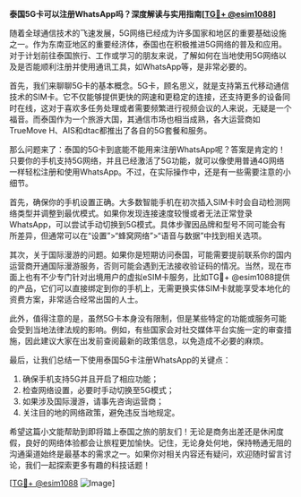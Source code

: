 **泰国5G卡可以注册WhatsApp吗？深度解读与实用指南[[TG💪+ @esim1088](https://t.me/s/esim1088)]**

随着全球通信技术的飞速发展，5G网络已经成为许多国家和地区的重要基础设施之一。作为东南亚地区的重要经济体，泰国也在积极推进5G网络的普及和应用。对于计划前往泰国旅行、工作或学习的朋友来说，了解如何在当地使用5G网络以及是否能顺利注册并使用通讯工具，如WhatsApp等，是非常必要的。

首先，我们来聊聊5G卡的基本概念。5G卡，顾名思义，就是支持第五代移动通信技术的SIM卡。它不仅能够提供更快的网速和更稳定的连接，还支持更多的设备同时在线，这对于喜欢多任务处理或者需要频繁进行视频会议的人来说，无疑是一个福音。而泰国作为一个旅游大国，其通信市场也相当成熟，各大运营商如TrueMove H、AIS和dtac都推出了各自的5G套餐和服务。

那么问题来了：泰国的5G卡到底能不能用来注册WhatsApp呢？答案是肯定的！只要你的手机支持5G网络，并且已经激活了5G功能，就可以像使用普通4G网络一样轻松注册和使用WhatsApp。不过，在实际操作中，还是有一些需要注意的小细节。

首先，确保你的手机设置正确。大多数智能手机在初次插入SIM卡时会自动检测网络类型并调整到最优模式。如果你发现连接速度较慢或者无法正常登录WhatsApp，可以尝试手动切换到5G模式。具体步骤因品牌和型号不同可能会有所差异，但通常可以在“设置”>“蜂窝网络”>“语音与数据”中找到相关选项。

其次，关于国际漫游的问题。如果你是短期访问泰国，可能需要提前联系你的国内运营商开通国际漫游服务，否则可能会遇到无法接收验证码的情况。当然，现在市面上也有不少专门针对出境用户的虚拟eSIM卡服务，比如TG💪+ @esim1088提供的产品，它们可以直接绑定到你的手机上，无需更换实体SIM卡就能享受本地化的资费方案，非常适合经常出国的人士。

此外，值得注意的是，虽然5G卡本身没有限制，但是某些特定的功能或服务可能会受到当地法律法规的影响。例如，有些国家会对社交媒体平台实施一定的审查措施，因此建议大家在出发前查阅最新的政策信息，以免造成不必要的麻烦。

最后，让我们总结一下使用泰国5G卡注册WhatsApp的关键点：
1. 确保手机支持5G并且开启了相应功能；
2. 检查网络设置，必要时手动切换至5G模式；
3. 如果涉及国际漫游，请事先咨询运营商；
4. 关注目的地的网络政策，避免违反当地规定。

希望这篇小文能帮助到即将踏上泰国之旅的朋友们！无论是商务出差还是休闲度假，良好的网络体验都会让旅程更加愉快。记住，无论身处何地，保持畅通无阻的沟通渠道始终是最基本的需求之一。如果你对相关内容还有疑问，欢迎随时留言讨论，我们一起探索更多有趣的科技话题！

[[TG💪+ @esim1088](https://t.me/s/esim1088) ![Image](https://i.postimg.cc/4NQfJmqS/Snipaste-2025-05-13-00-14-12.png)]